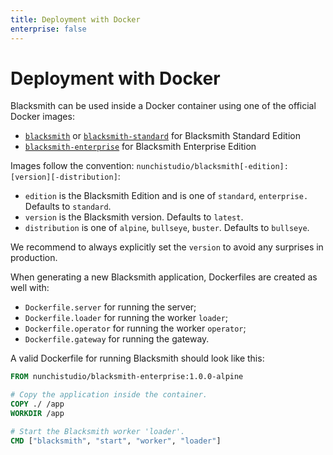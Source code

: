 ```yaml
---
title: Deployment with Docker
enterprise: false
---
```


# Deployment with Docker

Blacksmith can be used inside a Docker container using one of the official Docker
images:
- [`blacksmith`](https://hub.docker.com/r/nunchistudio/blacksmith) or
  [`blacksmith-standard`](https://hub.docker.com/r/nunchistudio/blacksmith-standard)
  for Blacksmith Standard Edition
- [`blacksmith-enterprise`](https://hub.docker.com/r/nunchistudio/blacksmith-enterprise)
  for Blacksmith Enterprise Edition

Images follow the convention:
`nunchistudio/blacksmith[-edition]:[version][-distribution]`:
- `edition` is the Blacksmith Edition and is one of `standard`, `enterprise.`
  Defaults to `standard`.
- `version` is the Blacksmith version. Defaults to `latest`.
- `distribution` is one of `alpine`, `bullseye`, `buster`. Defaults to `bullseye`.

We recommend to always explicitly set the `version` to avoid any surprises in
production.

When generating a new Blacksmith application, Dockerfiles are created as well
with:
- `Dockerfile.server` for running the server;
- `Dockerfile.loader` for running the worker `loader`;
- `Dockerfile.operator` for running the worker `operator`;
- `Dockerfile.gateway` for running the gateway.

A valid Dockerfile for running Blacksmith should look like this:
```dockerfile
FROM nunchistudio/blacksmith-enterprise:1.0.0-alpine

# Copy the application inside the container.
COPY ./ /app
WORKDIR /app

# Start the Blacksmith worker 'loader'.
CMD ["blacksmith", "start", "worker", "loader"]
```
